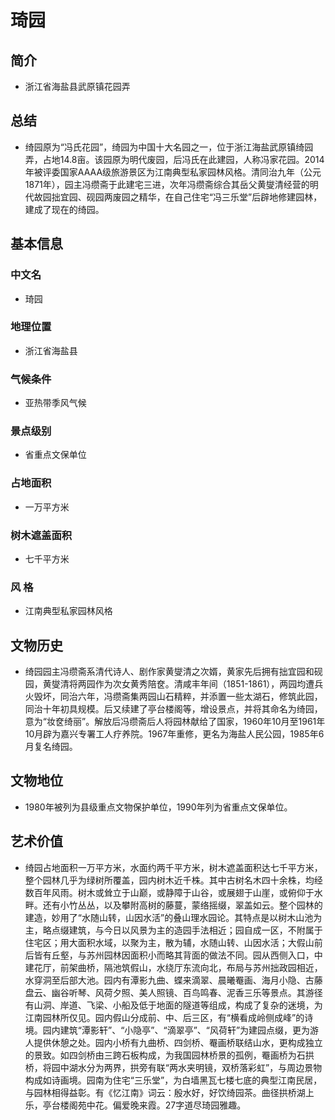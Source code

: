 # 琦园
## 简介
- 浙江省海盐县武原镇花园弄
## 总结
- 绮园原为“冯氏花园”，绮园为中国十大名园之一，位于浙江海盐武原镇绮园弄，占地14.8亩。该园原为明代废园，后冯氏在此建园，人称冯家花园。2014年被评委国家AAAA级旅游景区为江南典型私家园林风格。清同治九年（公元1871年），园主冯缵斋于此建宅三进，次年冯缵斋综合其岳父黄燮清经营的明代故园拙宜园、砚园两废园之精华，在自己住宅“冯三乐堂”后辟地修建园林，建成了现在的绮园。
## 基本信息
### 中文名
- 琦园
### 地理位置
- 浙江省海盐县
### 气候条件
- 亚热带季风气候
### 景点级别
- 省重点文保单位
### 占地面积
- 一万平方米
### 树木遮盖面积
- 七千平方米
### 风    格
- 江南典型私家园林风格
## 文物历史
- 绮园园主冯缵斋系清代诗人、剧作家黄燮清之次婿，黄家先后拥有拙宜园和砚园，黄燮清将两园作为次女黄秀陪奁。清咸丰年间（1851-1861），两园均遭兵火毁坏，同治六年，冯缵斋集两园山石精粹，并添置一些太湖石，修筑此园，同治十年初具规模。后又续建了亭台楼阁等，增设景点，并将其命名为绮园，意为“妆奁绮丽”。解放后冯缵斋后人将园林献给了国家，1960年10月至1961年10月辟为嘉兴专署工人疗养院。1967年重修，更名为海盐人民公园，1985年6月复名绮园。
## 文物地位
- 1980年被列为县级重点文物保护单位，1990年列为省重点文保单位。
## 艺术价值
- 绮园占地面积一万平方米，水面约两千平方米，树木遮盖面积达七千平方米，整个园林几乎为绿树所覆盖，园内树木近千株。其中古树名木四十余株，均经数百年风雨。树木或耸立于山巅，或静障于山谷，或展翅于山崖，或俯仰于水畔。还有小竹丛丛，以及攀附高树的藤蔓，蒙络摇缀，翠盖如云。整个园林的建造，妙用了“水随山转，山因水活”的叠山理水园论。其特点是以树木山池为主，略点缀建筑，与今日以风景为主的造园手法相近；园自成一区，不附属于住宅区；用大面积水域，以聚为主，散为辅，水随山转、山因水活；大假山前后皆有丘壑，与苏州园林因面积小而略其背面的做法不同。园从西侧入口，中建花厅，前架曲桥，隔池筑假山，水绕厅东流向北，布局与苏州拙政园相近，水穿洞至后部大池。园内有潭影九曲、蝶来滴翠、晨曦罨画、海月小隐、古藤盘云、幽谷听琴、风荷夕照、美人照镜、百鸟鸣春、泥香三乐等景点。其游径有山洞、岸道、飞梁、小船及低于地面的隧道等组成，构成了复杂的迷境，为江南园林所仅见。园内假山分成前、中、后三区，有“横看成岭侧成峰”的诗境。园内建筑“潭影轩”、“小隐亭”、“滴翠亭”、“风荷轩”为建园点缀，更为游人提供休憩之处。园内小桥有九曲桥、四剑桥、罨画桥联结山水，更构成独立的景致。如四剑桥由三跨石板构成，为我国园林桥景的孤例，罨画桥为石拱桥，将园中湖水分为两界，拱旁有联“两水夹明镜，双桥落彩虹”，与周边景物构成如诗画境。园南为住宅“三乐堂”，为白墙黑瓦七楼七底的典型江南民居，与园林相得益彰。有《忆江南》词云：殷水好，好饮绮园茶。曲径拱桥湖上乐，亭台楼阁苑中花。偏爱晚来霞。27字道尽琦园雅趣。